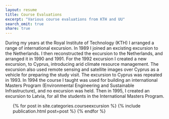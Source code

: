 ```yaml
---
layout: resume
title: Course Evaluations
excerpt: "Various course evaluations from KTH and UU"
search_omit: true
share: true
---
```


During my years at the Royal Institute of Technology (KTH) I arranged a range of international excursion. In 1989 I joined an excisting excursion to the Netherlands. I then reconstructed the excursion to the Netherlands, and arranged it in 1990 and 1991. For the 1992 excursion I created a new excursion, to Cyprus, introducing arid climate resource management. The excursion also used remote sensing and satellite images over Cyprus as a vehicle for preparing the study visit. The excursion to Cyprus was repeated in 1993. In 1994 the course I taught was used for building an international Masters Program (Environmental Engineering and Sustainable Infrastructure), and no excursion was held. Then in 1995, I created an excursion to Latvia, for all the students in the International Masters Program.

<ul class="post-list">
{% for post in site.categories.courseexcursion %}
    {% include publication.html post=post %}
{% endfor %}
</ul>
